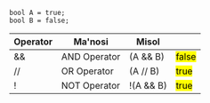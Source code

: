 
```
bool A = true;
bool B = false;
```
| Operator | Ma'nosi       | Misol     |                    |
| -------- | ------------- | --------- | ------------------ |
| &&       | AND  Operator | (A && B)  | <mark>false</mark> |
| //       | OR Operator   | (A // B)  | <mark>true</mark>  |
| !        | NOT Operator  | !(A && B) | <mark>true</mark>  |
